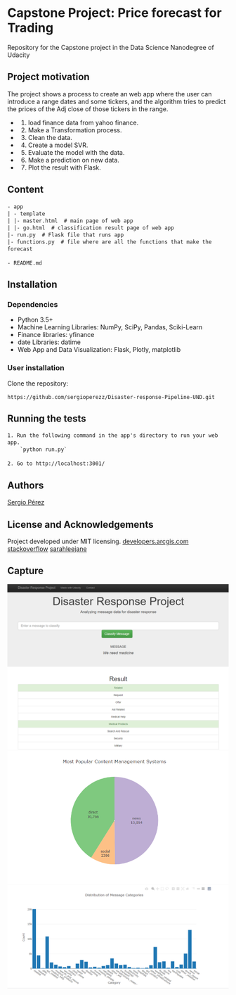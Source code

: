 # Capstone Project: Price forecast for Trading 
Repository for the Capstone project in the Data Science Nanodegree of Udacity
## Project motivation

The project shows a process to create an web app where the user can introduce a range dates and some tickers, and the algorithm tries to predict the prices of the Adj close of those tickers in the range.
- 1. load finance data from yahoo finance.
- 2. Make a Transformation process.
- 3. Clean the data.
- 4. Create a model SVR.
- 5. Evaluate the model with the data.
- 6. Make a prediction on new data.
- 7. Plot the result with Flask.

## Content
```
- app
| - template
| |- master.html  # main page of web app
| |- go.html  # classification result page of web app
|- run.py  # Flask file that runs app
|- functions.py  # file where are all the functions that make the forecast

- README.md
```

## Installation

### Dependencies
- Python 3.5+
- Machine Learning Libraries: NumPy, SciPy, Pandas, Sciki-Learn
- Finance libraries: yfinance
- date Libraries: datime
- Web App and Data Visualization: Flask, Plotly, matplotlib

### User installation
Clone the repository:
```
https://github.com/sergioperezz/Disaster-response-Pipeline-UND.git
```
## Running the tests 

```
1. Run the following command in the app's directory to run your web app.
    `python run.py`

2. Go to http://localhost:3001/
```

## Authors

[Sergio Pérez](https://github.com/sergioperezz)

## License and Acknowledgements

Project developed under MIT licensing.
[developers.arcgis.com](https://developers.arcgis.com/python)
[stackoverflow](https://es.stackoverflow.com/)
[sarahleejane](sarahleejane.github.io)
## Capture

![alt text](https://github.com/sergioperezz/Disaster-response-Pipeline-UND/blob/master/captures/front4.PNG)
![alt text](https://github.com/sergioperezz/Disaster-response-Pipeline-UND/blob/master/captures/front2.PNG)
![alt text](https://github.com/sergioperezz/Disaster-response-Pipeline-UND/blob/master/captures/front3.PNG)
